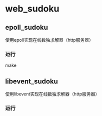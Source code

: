 # web_sudoku
## epoll_sudoku
使用epoll实现在线数独求解器（http服务器）
### 运行
make
## libevent_sudoku
使用libevent实现在线数独求解器（http服务器）
### 运行
